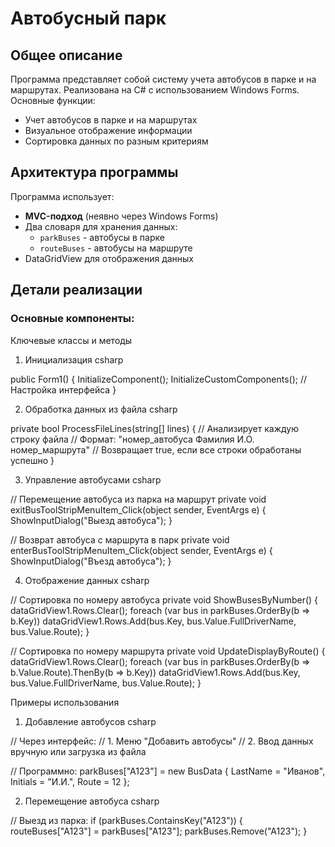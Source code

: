 
# Автобусный парк

## Общее описание

Программа представляет собой систему учета автобусов в парке и на маршрутах. Реализована на C# с использованием Windows Forms. Основные функции:
- Учет автобусов в парке и на маршрутах
- Визуальное отображение информации
- Сортировка данных по разным критериям

## Архитектура программы

Программа использует:
- **MVC-подход** (неявно через Windows Forms)
- Два словаря для хранения данных:
  - `parkBuses` - автобусы в парке
  - `routeBuses` - автобусы на маршруте
- DataGridView для отображения данных

## Детали реализации

### Основные компоненты:
Ключевые классы и методы
1. Инициализация
csharp

public Form1()
{
    InitializeComponent();
    InitializeCustomComponents(); // Настройка интерфейса
}

2. Обработка данных из файла
csharp

private bool ProcessFileLines(string[] lines)
{
    // Анализирует каждую строку файла
    // Формат: "номер_автобуса Фамилия И.О. номер_маршрута"
    // Возвращает true, если все строки обработаны успешно
}

3. Управление автобусами
csharp

// Перемещение автобуса из парка на маршрут
private void exitBusToolStripMenuItem_Click(object sender, EventArgs e)
{
    ShowInputDialog("Выезд автобуса");
}

// Возврат автобуса с маршрута в парк
private void enterBusToolStripMenuItem_Click(object sender, EventArgs e)
{
    ShowInputDialog("Въезд автобуса");
}

4. Отображение данных
csharp

// Сортировка по номеру автобуса
private void ShowBusesByNumber()
{
    dataGridView1.Rows.Clear();
    foreach (var bus in parkBuses.OrderBy(b => b.Key))
        dataGridView1.Rows.Add(bus.Key, bus.Value.FullDriverName, bus.Value.Route);
}

// Сортировка по номеру маршрута
private void UpdateDisplayByRoute()
{
    dataGridView1.Rows.Clear();
    foreach (var bus in parkBuses.OrderBy(b => b.Value.Route).ThenBy(b => b.Key))
        dataGridView1.Rows.Add(bus.Key, bus.Value.FullDriverName, bus.Value.Route);
}

Примеры использования
1. Добавление автобусов
csharp

// Через интерфейс:
// 1. Меню "Добавить автобусы"
// 2. Ввод данных вручную или загрузка из файла

// Программно:
parkBuses["A123"] = new BusData {
    LastName = "Иванов",
    Initials = "И.И.",
    Route = 12
};

2. Перемещение автобуса
csharp

// Выезд из парка:
if (parkBuses.ContainsKey("A123")) 
{
    routeBuses["A123"] = parkBuses["A123"];
    parkBuses.Remove("A123");
}
